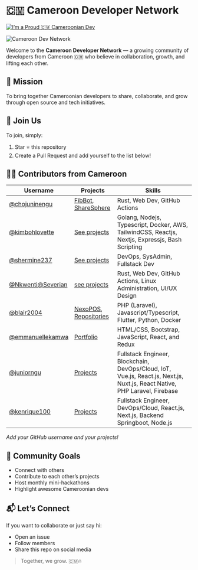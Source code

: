 # 🇨🇲 Cameroon Developer Network
[![I’m a Proud 🇨🇲 Cameroonian Dev](https://img.shields.io/badge/Cameroon-Dev-green)](https://github.com/chojuninengu/cameroon-developer-network)



![Cameroon Dev Network](https://img.shields.io/badge/Proud%20Cameroonian%20Dev-%F0%9F%87%A8%F0%9F%87%AC-green?style=for-the-badge)


Welcome to the **Cameroon Developer Network** — a growing community of developers from Cameroon 🇨🇲 who believe in collaboration, growth, and lifting each other.

## 🎯 Mission
To bring together Cameroonian developers to share, collaborate, and grow through open source and tech initiatives.

## 🤝 Join Us
To join, simply:
1. Star ⭐ this repository
2. Create a Pull Request and add yourself to the list below!

## 🧑‍💻 Contributors from Cameroon

| Username | Projects | Skills |
|----------|----------|--------|
| [@chojuninengu](https://github.com/chojuninengu) | [FibBot](https://github.com/chojuninengu/fibbot), [ShareSphere](https://github.com/chojuninengu/sharesphere) | Rust, Web Dev, GitHub Actions |
| [@kimbohlovette](https://github.com/kimbohlovette) | [See projects](https://kimbohlovette.vercel.app) | Golang, Nodejs, Typescript, Docker, AWS, TailwindCSS, Reactjs, Nextjs, Expressjs, Bash Scripting |
| [@shermine237](https://github.com/Shermine237) | [See projects](https://github.com/Shermine237?tab=repositories) | DevOps, SysAdmin, Fullstack Dev |
| [@Nkwenti@Severian](https://github.com/Nkwenti-Severian-Ndongtsop) | [see projects](https://nkwenti-severian-ndongtsop-git-f6a0e5-nkwenti-everians-projects.vercel.app) | Rust, Web Dev, GitHub Actions, Linux Administration, UI/UX Design |
| [@blair2004](https://github.com/blair2004) | [NexoPOS](https://github.com/blair2004/NexoPOS), [Repositories](https://github.com/Blair2004?tab=repositories) | PHP (Laravel), Javascript/Typescript, Flutter, Python, Docker |
| [@emmanuellekamwa](https://github.com/emmanuellekamwa) | [Portfolio](https://emmanuellekamwa.github.io/Portfolio/) | HTML/CSS, Bootstrap, JavaScript, React, and Redux |
| [@juniorngu](https://github.com/juniordcoder) | [Projects](https://github.com/juniordcoder) | Fullstack Engineer, Blockchain, DevOps/Cloud, IoT, Vue.js, React.js, Next.js, Nuxt.js, React Native, PHP Laravel, Firebase |
 [@kenrique100](https://github.com/kenrique100) | [Projects](https://github.com/kenrique100?tab=repositories) | Fullstack Engineer, DevOps/Cloud, React.js, Next.js, Backend Springboot, Node.js |

_Add your GitHub username and your projects!_

## 📢 Community Goals
- Connect with others
- Contribute to each other’s projects
- Host monthly mini-hackathons
- Highlight awesome Cameroonian devs

## 📬 Let’s Connect
If you want to collaborate or just say hi:
- Open an issue
- Follow members
- Share this repo on social media

> Together, we grow. 🇨🇲🔥
